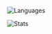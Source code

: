 
![Languages](https://github-readme-stats.vercel.app/api/top-langs/?username=g3rrit&layout=compact&custom_title=Languages&langs_count=10&hide=yacc,tex,emacs%20lisp,roff,vim%20script&card_width=338)

![Stats](https://github-readme-stats.vercel.app/api?username=g3rrit&show_icons=true&hide=contribs,prs,issues&count_private=true&hide_title=true&hide_rank=true&include_all_commits=true)